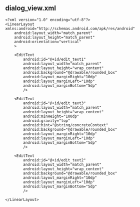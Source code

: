 ## dialog_view.xml
    <?xml version="1.0" encoding="utf-8"?>
    <LinearLayout xmlns:android="http://schemas.android.com/apk/res/android"
        android:layout_width="match_parent"
        android:layout_height="match_parent"
        android:orientation="vertical"
        >

        <EditText
            android:id="@+id/edit_text1"
            android:layout_width="match_parent"
            android:layout_height="wrap_content"
            android:background="@drawable/rounded_box"
            android:layout_marginRight="10dp"
            android:layout_marginLeft="10dp"
            android:layout_marginBottom="5dp"
            />

        <EditText
            android:id="@+id/edit_text3"
            android:layout_width="match_parent"
            android:layout_height="wrap_content"
            android:minHeight="100dp"
            android:gravity="top"
            android:hint="@string/concreteContext"
            android:background="@drawable/rounded_box"
            android:layout_marginRight="10dp"
            android:layout_marginLeft="10dp"
            android:layout_marginBottom="5dp"
            />

        <EditText
            android:id="@+id/edit_text2"
            android:layout_width="match_parent"
            android:layout_height="wrap_content"
            android:background="@drawable/rounded_box"
            android:layout_marginRight="10dp"
            android:layout_marginLeft="10dp"
            android:layout_marginBottom="5dp"
            />

    </LinearLayout>
